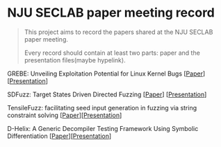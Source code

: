 # NJU SECLAB paper meeting record
> This project aims to record the papers shared at the NJU SECLAB paper meeting.
>
> Every record should contain at least two parts: paper and the presentation files(maybe hypelink).

GREBE: Unveiling Exploitation Potential for Linux Kernel Bugs [[Paper](https://zplin.me/papers/GREBE.pdf)] [[Presentation](./PresentationFiles/GREBE.pdf)]

SDFuzz: Target States Driven Directed Fuzzing [[Paper](https://www.usenix.org/system/files/usenixsecurity24-li-penghui.pdf)] [[Presentation](./PresentationFiles/SDFUZZ.pdf)]

TensileFuzz: facilitating seed input generation in fuzzing via string constraint solving [[Paper](https://dl.acm.org/doi/pdf/10.1145/3533767.3534403)][[Presentation](./PresentationFiles/TensileFuzz.pdf)]

D-Helix: A Generic Decompiler Testing Framework Using Symbolic Differentiation [[Paper](https://www.usenix.org/system/files/sec24fall-prepub-759-zou.pdf)][[Presentation](./PresentationFiles/D-Helix.pdf)]
